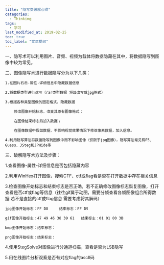 ```yaml
---
title: "隐写类破解心得"
categories:
  - Thinking
tags:
  - 学习
last_modified_at: 2019-02-25
toc: true
toc_label: "文章提纲"
---
```

一、隐写术可以利用图片、音频、视频为载体将数据隐藏在其中，将数据隐写到图像中较为常见。

二、图像隐写术进行数据隐写分为以下几类：

    1.在图片右击-属性-详细信息中隐藏数据信息

    2.将数据类型进行改写（rar类型数据 将其改写成jpg格式）

    3.根据各种类型图像的固定格式，隐藏数据

        修改图像开始标志，改变其原有图像格式；

        在图像结束标志后加入数据；

        在图像数据中假如数据，不影响视觉效果情况下修改像素数据，加入信息。

    4.利用隐写算法将数据隐写到图像中而不影响图像（仅限于jpg图像），隐写算法常见有F5、Guess、JSteg和JPHide等

三、破解隐写术方法及步骤：

1.查看图像-属性-详细信息是否包括隐藏内容

2.利用WinHex打开图像，搜索CTF、ctf或flag看是否在打开数据中存在相关信息

3.检查图像开始标志和结束标志是否正确，若不正确修改图像标志恢复图像，打开查看是否ctf或flag等信息（往往gif属于动图，需要分帧查看各帧图像组合所得数据 若不是直接的ctf或flag信息 需要考虑将其解码）

    jpg图像开始标志：FF D8     结束标志：FF D9

    gif图像开始标志：47 49 46 38 39 61   结束标志：01 01 00 3B

    bmp图像开始标志：结束标志：

    png图像开始标志：结束标志：


4.使用StegSolve对图像进行分通道扫描，查看是否为LSB隐写

5.用在线图片分析观察是否有对应flag的ascII码

 

